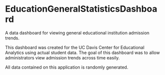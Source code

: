 # EducationGeneralStatisticsDashboard
A data dashboard for viewing general educational institution admission trends.

This dashboard was created for the UC Davis Center for Educational Analytics using actual student data. The goal of this dashboard was to allow administrators view admission trends across time easily. 

All data contained on this application is randomly generated.


